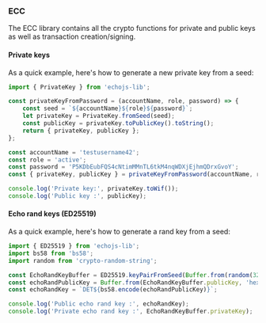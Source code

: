 ### ECC
The ECC library contains all the crypto functions for private and public keys as well as transaction creation/signing.

#### Private keys
As a quick example, here's how to generate a new private key from a seed:

```javascript
import { PrivateKey } from 'echojs-lib';

const privateKeyFromPassword = (accountName, role, password) => {
  	const seed = `${accountName}${role}${password}`;
  	let privateKey = PrivateKey.fromSeed(seed);
  	const publicKey = privateKey.toPublicKey().toString();
 	return { privateKey, publicKey };
};

const accountName = 'testusername42';
const role = 'active';
const password = 'P5KDbEubFQS4cNtimMMnTL6tkM4nqWDXjEjhmQDrxGvoY';
const { privateKey, publicKey } = privateKeyFromPassword(accountName, role, password);

console.log('Private key:', privateKey.toWif());
console.log('Public key :', publicKey);
```

#### Echo rand keys (ED25519)
As a quick example, here's how to generate a rand key from a seed:

```javascript
import { ED25519 } from 'echojs-lib';
import bs58 from 'bs58';
import random from 'crypto-random-string';

const EchoRandKeyBuffer = ED25519.keyPairFromSeed(Buffer.from(random(32)));
const echoRandPublicKey = Buffer.from(EchoRandKeyBuffer.publicKey, 'hex');
const echoRandKey = `DET${bs58.encode(echoRandPublicKey)}`;

console.log('Public echo rand key :', echoRandKey);
console.log('Private echo rand key :', EchoRandKeyBuffer.privateKey);
```
